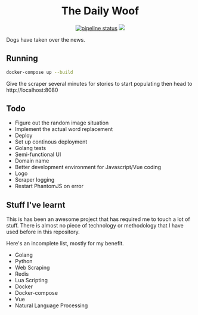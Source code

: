 <h1 align="center">The Daily Woof</h1>
<p align="center">
    <a href="https://gitlab.com/mattmatters/dailyWoof/commits/master"><img alt="pipeline status" src="https://gitlab.com/mattmatters/dailyWoof/badges/master/pipeline.svg" /></a>
    <a href="https://codeclimate.com/github/mattmatters/dailyWoof/maintainability"><img src="https://api.codeclimate.com/v1/badges/6d419e6fb14f95b76067/maintainability" /></a>
</p>

Dogs have taken over the news.

## Running

```bash
docker-compose up --build
```

Give the scraper several minutes for stories to start populating then head to http://localhost:8080

## Todo
- Figure out the random image situation
- Implement the actual word replacement
- Deploy
- Set up continous deployment
- Golang tests
- Semi-functional UI
- Domain name
- Better development environment for Javascript/Vue coding
- Logo
- Scraper logging
- Restart PhantomJS on error

## Stuff I've learnt
This is has been an awesome project that has required me to touch a lot of stuff.
There is almost no piece of technology or methodology that I have used before in this repository.

Here's an incomplete list, mostly for my benefit.

+ Golang
+ Python
+ Web Scraping
+ Redis
+ Lua Scripting
+ Docker
+ Docker-compose
+ Vue
+ Natural Language Processing
